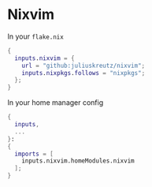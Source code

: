 # Nixvim

In your `flake.nix`

```nix
{
  inputs.nixvim = {
    url = "github:juliuskreutz/nixvim";
    inputs.nixpkgs.follows = "nixpkgs";
  };
}
```

In your home manager config

```nix
{
  inputs,
  ...
}:
{
  imports = [
    inputs.nixvim.homeModules.nixvim
  ];
}
```
